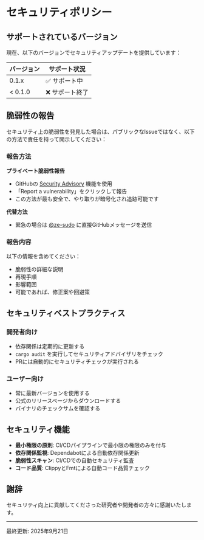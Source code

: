 # セキュリティポリシー

## サポートされているバージョン

現在、以下のバージョンでセキュリティアップデートを提供しています：

| バージョン | サポート状況 |
| --------- | ----------- |
| 0.1.x     | ✅ サポート中 |
| < 0.1.0   | ❌ サポート終了 |

## 脆弱性の報告

セキュリティ上の脆弱性を発見した場合は、パブリックなIssueではなく、以下の方法で責任を持って開示してください：

### 報告方法

**プライベート脆弱性報告**
- GitHubの [Security Advisory](https://github.com/ze-sudo/como/security/advisories) 機能を使用
- 「Report a vulnerability」をクリックして報告
- この方法が最も安全で、やり取りが暗号化され追跡可能です

**代替方法**
- 緊急の場合は [@ze-sudo](https://github.com/ze-sudo) に直接GitHubメッセージを送信

### 報告内容

以下の情報を含めてください：

- 脆弱性の詳細な説明
- 再現手順
- 影響範囲
- 可能であれば、修正案や回避策

## セキュリティベストプラクティス

### 開発者向け

- 依存関係は定期的に更新する
- `cargo audit` を実行してセキュリティアドバイザリをチェック
- PRには自動的にセキュリティチェックが実行される

### ユーザー向け

- 常に最新バージョンを使用する
- 公式のリリースページからダウンロードする
- バイナリのチェックサムを確認する

## セキュリティ機能

- **最小権限の原則**: CI/CDパイプラインで最小限の権限のみを付与
- **依存関係監視**: Dependabotによる自動依存関係更新
- **脆弱性スキャン**: CI/CDでの自動セキュリティ監査
- **コード品質**: ClippyとFmtによる自動コード品質チェック

## 謝辞

セキュリティ向上に貢献してくださった研究者や開発者の方々に感謝いたします。

---

最終更新: 2025年9月21日
